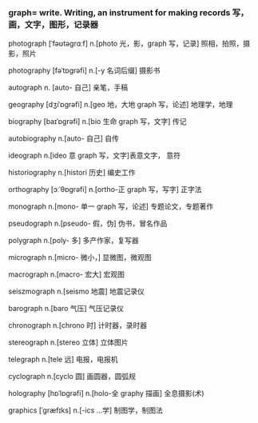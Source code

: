 ### graph= write. Writing, an instrument for making records 写，画，文字，图形，记录器

photograph [ˈfəʊtəɡrɑːf] n.[photo 光，影，graph 写，记录] 照相，拍照，摄影，照片

photography [fəˈtɒɡrəfi] n.[-y 名词后缀] 摄影书

autograph n. [auto- 自己] 亲笔，手稿

geography [dʒiˈɒɡrəfi] n.[geo 地，大地 graph 写，论述] 地理学，地理

biography [baɪˈɒɡrəfi] n.[bio 生命 graph 写，文字] 传记

autobiography n.[auto- 自己] 自传

ideograph n.[ideo 意 graph 写，文字]表意文字， 意符

historiography n.[histori 历史] 编史工作

orthography [ɔːˈθɒɡrəfi] n.[ortho-正 graph 写，写字] 正字法

monograph n.[mono- 单一 graph 写，论述] 专题论文，专题著作

pseudograph n.[pseudo- 假，伪] 伪书，冒名作品

polygraph n.[poly- 多] 多产作家，复写器

micrograph n.[micro- 微小，] 显微图，微观图

macrograph n.[macro- 宏大] 宏观图

seiszmograph n.[seismo 地震] 地震记录仪

barograph n.[baro 气压] 气压记录仪

chronograph n.[chrono 时] 计时器，录时器

stereograph n.[stereo 立体] 立体图片

telegraph n.[tele 远] 电报，电报机

cyclograph n.[cyclo 圆] 画圆器，圆弧规

holography [hɒˈlɒɡrəfi] n.[holo-全 graphy 描画] 全息摄影(术)

graphics [ˈɡræfɪks] n.[-ics ...学] 制图学，制图法
